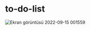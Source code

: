 # to-do-list

![Ekran görüntüsü 2022-09-15 001559](https://user-images.githubusercontent.com/109466550/190265099-30668fa2-de4d-4478-9c48-ba77e6fc78d8.png)
